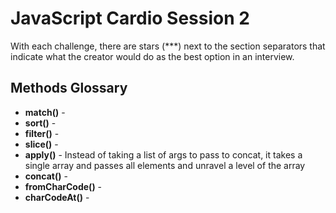 # JavaScript Cardio Session 2

With each challenge, there are stars (\*\*\*) next to the section separators that indicate what the creator would do as the best option in an interview.

## Methods Glossary

- **match()** -
- **sort()** -
- **filter()** -
- **slice()** -
- **apply()** - Instead of taking a list of args to pass to concat, it takes a single array and passes all elements and unravel a level of the array
- **concat()** -
- **fromCharCode()** -
- **charCodeAt()** -
